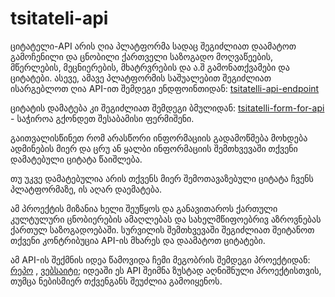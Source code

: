 # tsitateli-api

ციტატელი-API არის ღია პლატფორმა სადაც შეგიძლიათ დაამატოთ გამოჩენილი და ცნობილი ქართველი საზოგადო მოღვაწეების, მწერლების, მეცნიერების, მხატრვრების და ა.შ გამონათქვამები და ციტატები. ასევე, ამავე პლატფორმის საშუალებით შეგიძლიათ ისარგებლოთ ღია API-ით შემდეგი ენდფოინთიდან: [tsitatelli-api-endpoint](https://dev-george1meshveliani-api.pantheonsite.io/meshveliani/apis/georgian-quotes)


ციტატის დამატება კი შეგიძლიათ შემდეგი ბმულიდან: [tsitatelli-form-for-api](https://dev-george1meshveliani-api.pantheonsite.io/node/add/tsitatebi) - საჭიროა გქონდეთ შესაბამისი ფერმიშენი.

გაითვალისწინეთ რომ არასწორი ინფორმაციის გადამოწმება მოხდება ადმინების მიერ და ცრუ ან ყალბი ინფორმაციის შემთხვევაში თქვენი დამატებული ციტატა წაიშლება. 

თუ უკვე დამატებულია არის თქვენს მიერ შემოთავაზებული ციტატა ჩვენს პლატფორმაზე, ის აღარ დაემატება. 

ამ პროექტის მიზანია ხელი შეუწყოს და განავითაროს ქართული კულტულური ცნობიერების ამაღლებას და სახელმწიფოებრივ აზროვნებას ქართულ საზოგადოებაში. სურვილის შემთხვევაში შეგიძლიათ შეიტანოთ თქვენი კონტრიბუცია API-ის მხარეს და დაამატოთ ციტატები.

ამ API-ის შექმნის იდეა წამოვიდა ჩემი მეგობრის შემდეგი პროექტიდან: [რეპო](https://github.com/archiltavdgiridze/tsitatelli) , [ვებსაიტი](https://tsitatelli.vercel.app/); იდეაში ეს API შეიმნა ზუსტად აღნიშნული პროექტისთვის, თუმცა ნებისმიერ თქვენგანს შეუძლია გამოიყენოს. 
